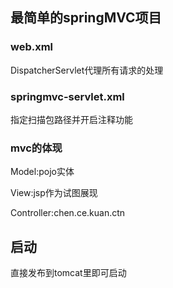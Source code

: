 ## 最简单的springMVC项目

### web.xml
DispatcherServlet代理所有请求的处理

### springmvc-servlet.xml
指定扫描包路径并开启注释功能

### mvc的体现
Model:pojo实体

View:jsp作为试图展现

Controller:chen.ce.kuan.ctn

## 启动
直接发布到tomcat里即可启动


